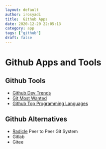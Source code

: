 ```yaml
---
layout: default
author: irosyadi
title:  Github Apps
date: 2020-12-20 22:05:13
category: app
tags: ["github"]
draft: false
---
```


# Github Apps and Tools

## Github Tools
- [Github Dev Trends](https://www.baresquare.com/github-devtrends/)
- [Git Most Wanted](https://gitmostwanted.com/)
- [Github Top Programming Languages](https://githut.info/)

## Github Alternatives
- [Radicle](http://radicle.xyz/#/beta) Peer to Peer Git System
- Gitlab
- Gitee